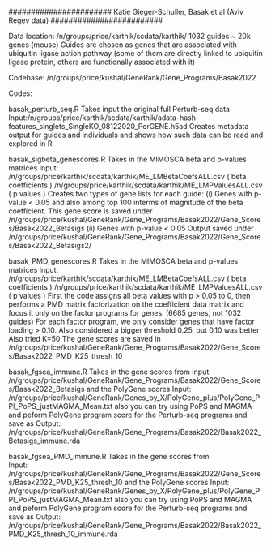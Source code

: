

#######################  Katie Gieger-Schuller, Basak et al  (Aviv Regev data)  #########################

Data location: /n/groups/price/karthik/scdata/karthik/
1032 guides ~ 20k genes (mouse)
Guides are chosen as genes that are associated with ubiquitin ligase action pathway (some of them are directly linked 
to ubiquitin ligase protein, others are functionally associated with it)

Codebase: /n/groups/price/kushal/GeneRank/Gene_Programs/Basak2022

Codes: 

basak_perturb_seq.R
 Takes input the original full Perturb-seq data 
 Input:/n/groups/price/karthik/scdata/karthik/adata-hash-features_singlets_SingleKO_08122020_PerGENE.h5ad
 Creates metadata output for guides and individuals and shows how such data can be read and explored in R

basak_sigbeta_genescores.R
 Takes in the MIMOSCA beta and p-values matrices 
	Input: /n/groups/price/karthik/scdata/karthik/ME_LMBetaCoefsALL.csv ( beta coefficients ) 
	       /n/groups/price/karthik/scdata/karthik/ME_LMPValuesALL.csv ( p values )
	Creates two types of gene lists for each guide: 
	(i) Genes with p-value < 0.05 and also among top 100 interms of magnitude of the beta coefficient. This gene score
	    is saved under
	    /n/groups/price/kushal/GeneRank/Gene_Programs/Basak2022/Gene_Scores/Basak2022_Betasigs
	(ii) Genes with p-value < 0.05
	     Output saved under
	     /n/groups/price/kushal/GeneRank/Gene_Programs/Basak2022/Gene_Scores/Basak2022_Betasigs2/

basak_PMD_genescores.R
  Takes in the MIMOSCA beta and p-values matrices 
  	Input: /n/groups/price/karthik/scdata/karthik/ME_LMBetaCoefsALL.csv ( beta coefficients )
               /n/groups/price/karthik/scdata/karthik/ME_LMPValuesALL.csv ( p values )
	First the code assigns all beta values with p > 0.05 to 0, then performs a PMD matrix factorization on the 
	coefficient data matrix and focus it only on the factor programs for genes. (6685 genes, not 1032 guides)
	For each factor program, we only consider genes that have factor loading > 0.10.
	Also considered a bigger threshold 0.25, but 0.10 was better
	Also tried K=50
	The gene scores are saved in 
	/n/groups/price/kushal/GeneRank/Gene_Programs/Basak2022/Gene_Scores/Basak2022_PMD_K25_thresh_10

basak_fgsea_immune.R
  Takes in the gene scores from 
  	Input: /n/groups/price/kushal/GeneRank/Gene_Programs/Basak2022/Gene_Scores/Basak2022_Betasigs
  	and the PolyGene scores
  	Input: /n/groups/price/kushal/GeneRank/Genes_by_X/PolyGene_plus/PolyGene_PPI_PoPS_justMAGMA_Mean.txt
  	also you can try using PoPS and MAGMA 
  	and peform PolyGene program score for the Perturb-seq programs and save as
  	Output: /n/groups/price/kushal/GeneRank/Gene_Programs/Basak2022/Basak2022_Betasigs_immune.rda

basak_fgsea_PMD_immune.R
   Takes in the gene scores from	
        Input: /n/groups/price/kushal/GeneRank/Gene_Programs/Basak2022/Gene_Scores/Basak2022_PMD_K25_thresh_10
        and the PolyGene scores
        Input: /n/groups/price/kushal/GeneRank/Genes_by_X/PolyGene_plus/PolyGene_PPI_PoPS_justMAGMA_Mean.txt
        also you can try using PoPS and MAGMA	
        and peform PolyGene program score for	the Perturb-seq	programs and save as
        Output: /n/groups/price/kushal/GeneRank/Gene_Programs/Basak2022/Basak2022_PMD_K25_thresh_10_immune.rda

